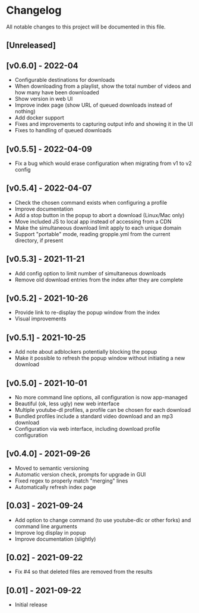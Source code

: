 # Changelog

All notable changes to this project will be documented in this file.

## [Unreleased]

## [v0.6.0] - 2022-04

- Configurable destinations for downloads
- When downloading from a playlist, show the total number of videos and how many have been downloaded
- Show version in web UI
- Improve index page (show URL of queued downloads instead of nothing)
- Add docker support
- Fixes and improvements to capturing output info and showing it in the UI
- Fixes to handling of queued downloads

## [v0.5.5] - 2022-04-09

- Fix a bug which would erase configuration when migrating from v1 to v2 config

## [v0.5.4] - 2022-04-07

- Check the chosen command exists when configuring a profile
- Improve documentation
- Add a stop button in the popup to abort a download (Linux/Mac only)
- Move included JS to local app instead of accessing from a CDN
- Make the simultaneous download limit apply to each unique domain
- Support "portable" mode, reading gropple.yml from the current directory, if present

## [v0.5.3] - 2021-11-21

- Add config option to limit number of simultaneous downloads
- Remove old download entries from the index after they are complete

## [v0.5.2] - 2021-10-26

- Provide link to re-display the popup window from the index
- Visual improvements

## [v0.5.1] - 2021-10-25

- Add note about adblockers potentially blocking the popup
- Make it possible to refresh the popup window without initiating a new download

## [v0.5.0] - 2021-10-01

- No more command line options, all configuration is now app-managed
- Beautiful (ok, less ugly) new web interface
- Multiple youtube-dl profiles, a profile can be chosen for each download
- Bundled profiles include a standard video download and an mp3 download
- Configuration via web interface, including download profile configuration

## [v0.4.0] - 2021-09-26

- Moved to semantic versioning
- Automatic version check, prompts for upgrade in GUI
- Fixed regex to properly match "merging" lines
- Automatically refresh index page

## [0.03] - 2021-09-24

- Add option to change command (to use youtube-dlc or other forks) and command line arguments
- Improve log display in popup
- Improve documentation (slightly)

## [0.02] - 2021-09-22

- Fix #4 so that deleted files are removed from the results

## [0.01] - 2021-09-22

- Initial release
